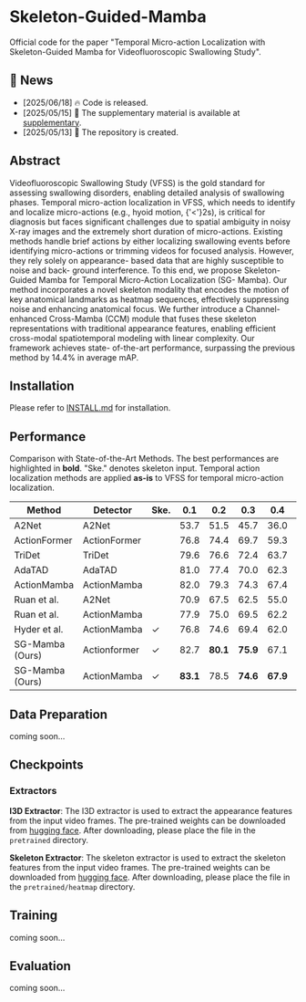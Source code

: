 # Skeleton-Guided-Mamba

Official code for the paper "Temporal Micro-action Localization with Skeleton-Guided Mamba for Videofluoroscopic Swallowing Study".

## 📢 News
- [2025/06/18] 🔥 Code is released.
- [2025/05/15] 📕 The supplementary material is available at [supplementary](./assets/Supplementary.pdf).
- [2025/05/13] 🔄 The repository is created.

## Abstract

Videofluoroscopic Swallowing Study (VFSS)
is the gold standard for assessing swallowing disorders,
enabling detailed analysis of swallowing phases. Temporal
micro-action localization in VFSS, which needs to identify
and localize micro-actions (e.g., hyoid motion, {'<'}2s), is
critical for diagnosis but faces significant challenges due
to spatial ambiguity in noisy X-ray images and the extremely short duration of micro-actions. Existing methods
handle brief actions by either localizing swallowing events
before identifying micro-actions or trimming videos for focused analysis. However, they rely solely on appearance-
based data that are highly susceptible to noise and back-
ground interference. To this end, we propose Skeleton-
Guided Mamba for Temporal Micro-Action Localization (SG-
Mamba). Our method incorporates a novel skeleton modality that encodes the motion of key anatomical landmarks as
heatmap sequences, effectively suppressing noise and enhancing anatomical focus. We further introduce a Channel-
enhanced Cross-Mamba (CCM) module that fuses these
skeleton representations with traditional appearance features, enabling efficient cross-modal spatiotemporal modeling with linear complexity. Our framework achieves state-
of-the-art performance, surpassing the previous method by
14.4% in average mAP.

## Installation

Please refer to [INSTALL.md](./INSTALL.md) for installation.

## Performance

Comparison with State-of-the-Art Methods.
The best performances are highlighted in **bold**.
"Ske." denotes skeleton input. Temporal action localization methods are applied **as-is** to VFSS for temporal micro-action localization.

| Method            | Detector     | Ske. | 0.1      | 0.2      | 0.3      | 0.4      | 0.5      | 0.6      | 0.7      | Avg.     |
| ----------------- | ------------ | ---- | -------- | -------- | -------- | -------- | -------- | -------- | -------- | -------- |
| A2Net             | A2Net        |      | 53.7     | 51.5     | 45.7     | 36.0     | 22.4     | 10.6     | 3.5      | 31.9     |
| ActionFormer      | ActionFormer |      | 76.8     | 74.4     | 69.7     | 59.3     | 48.8     | 38.5     | 24.6     | 56.0     |
| TriDet            | TriDet       |      | 79.6     | 76.6     | 72.4     | 63.7     | 53.1     | 40.9     | 26.2     | 58.9     |
| AdaTAD            | AdaTAD       |      | 81.0     | 77.4     | 70.0     | 62.3     | 54.4     | 42.1     | 24.8     | 58.9     |
| ActionMamba       | ActionMamba  |      | 82.0     | 79.3     | 74.3     | 67.4     | 53.1     | 37.1     | 19.9     | 59.0     |
| Ruan et al.       | A2Net        |      | 70.9     | 67.5     | 62.5     | 55.0     | 46.1     | 31.6     | 15.8     | 49.9     |
| Ruan et al.       | ActionMamba  |      | 77.9     | 75.0     | 69.5     | 62.2     | 54.8     | 45.2     | 28.9     | 59.1     |
| Hyder et al.      | ActionMamba  | ✓    | 76.8     | 74.6     | 69.4     | 62.0     | 56.2     | 45.2     | 30.8     | 59.3     |
| SG-Mamba (Ours)   | Actionformer | ✓    | 82.7     | **80.1** | **75.9** | 67.1 | 58.4 | 49.2 | 33.5 | 63.8 |
| SG-Mamba (Ours)   | ActionMamba  | ✓    | **83.1**   | 78.5     | **74.6**   | **67.9**   | **59.0**   | **50.0**   | **37.2**   | **64.3**   |



## Data Preparation

coming soon...

## Checkpoints

### Extractors

**I3D Extractor**: The I3D extractor is used to extract the appearance features from the input video frames. The pre-trained weights can be downloaded from [hugging face](https://huggingface.co/LStriving/sg-mamba/blob/main/pretrained_swallow_i3d.pth). After downloading, please place the file in the `pretrained` directory.

**Skeleton Extractor**: The skeleton extractor is used to extract the skeleton features from the input video frames. The pre-trained weights can be downloaded from [hugging face](https://huggingface.co/LStriving/sg-mamba/blob/main/best_model_trace.pt). After downloading, please place the file in the `pretrained/heatmap` directory.

## Training

coming soon...

## Evaluation

coming soon...


